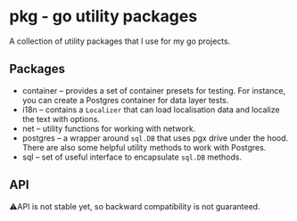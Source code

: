pkg - go utility packages
=========================

A collection of utility packages that I use for my go projects.

## Packages

* container – provides a set of container presets for testing. For instance, you can create a Postgres container for
  data layer tests.
* i18n – contains a `Localizer` that can load localisation data and localize the text with options.
* net – utility functions for working with network.
* postgres – a wrapper around `sql.DB` that uses pgx drive under the hood. There are also some helpful utility methods
  to work with Postgres.
* sql – set of useful interface to encapsulate `sql.DB` methods.


## API

⚠️API is not stable yet, so backward compatibility is not guaranteed.

